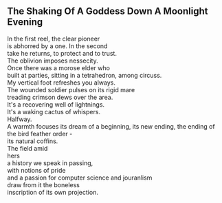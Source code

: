 The Shaking Of A Goddess Down A Moonlight Evening
-------------------------------------------------
In the first reel, the clear pioneer  
is abhorred by a one. In the second  
take he returns, to protect and to trust.  
The oblivion imposes nessecity.  
Once there was a morose elder who  
built at parties, sitting in a tetrahedron, among circuss.  
My vertical foot refreshes you always.  
The wounded soldier pulses on its rigid mare  
treading crimson dews over the area.  
It's a recovering well of lightnings.  
It's a waking cactus of whispers.  
Halfway.  
A warmth focuses its dream of a beginning, its new ending, the ending of the bird feather order -  
its natural coffins.  
The field amid  
hers  
a history we speak in passing,  
with notions of pride  
and a passion for computer science and jouranlism  
draw from it the boneless  
inscription of its own projection.  
